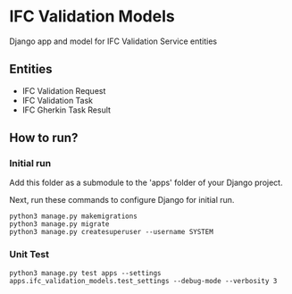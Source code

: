 # IFC Validation Models

Django app and model for IFC Validation Service entities

## Entities

- IFC Validation Request
- IFC Validation Task
- IFC Gherkin Task Result

## How to run?

### Initial run

Add this folder as a submodule to the 'apps' folder of your Django project.

Next, run these commands to configure Django for initial run.

```shell
python3 manage.py makemigrations
python3 manage.py migrate
python3 manage.py createsuperuser --username SYSTEM
```

### Unit Test

```shell
python3 manage.py test apps --settings apps.ifc_validation_models.test_settings --debug-mode --verbosity 3
```